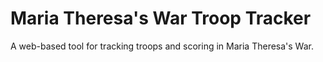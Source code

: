 # Maria Theresa's War Troop Tracker
A web-based tool for tracking troops and scoring in Maria Theresa's War.
